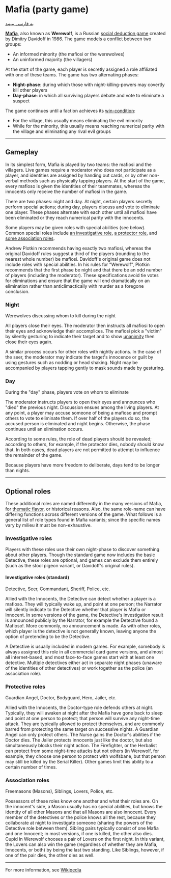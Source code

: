 # Mafia (party game)

[به فارسی ببینید](./mafia-fa.md)

**[Mafia](https://en.wikipedia.org/wiki/Mafia_(party_game))**, also known as **Werewolf**, is a Russian [social deduction game](https://en.wikipedia.org/wiki/Social_deduction_game) created by Dimitry Davidoff in 1986.
The game models a conflict between two groups:

* An informed minority (the mafiosi or the werewolves)
* An uninformed majority (the villagers)

At the start of the game, each player is secretly assigned a role affiliated with one of these teams.
The game has two alternating phases:

* **Night-phase**: during which those with night-killing-powers may covertly kill other players
* **Day-phase**: in which all surviving players debate and vote to eliminate a suspect

The game continues until a faction achieves its [win-condition](https://en.wikipedia.org/wiki/Win_condition):

* For the village, this usually means eliminating the evil minority
* While for the minority, this usually means reaching numerical parity with the village and eliminating any rival evil groups

---

## Gameplay

In its simplest form, Mafia is played by two teams: the mafiosi and the villagers. Live games require a moderator who does not participate as a player, and identities are assigned by handing out cards, or by other non-verbal methods such as physically tapping players. At the start of the game, every mafioso is given the identities of their teammates, whereas the innocents only receive the number of mafiosi in the game.

There are two phases: night and day. At night, certain players secretly perform special actions; during day, players discuss and vote to eliminate one player. These phases alternate with each other until all mafiosi have been eliminated or they reach numerical parity with the innocents.

Some players may be given roles with special abilities (see below). Common special roles include [an investigative role](#investigative-roles), [a protector role](#protective-roles), and [some association roles](#association-roles).

Andrew Plotkin recommends having exactly two mafiosi, whereas the original Davidoff rules suggest a third of the players (rounding to the nearest whole number) be mafiosi. Davidoff's original game does not include roles with special abilities. In his rules for "Werewolf", Plotkin recommends that the first phase be night and that there be an odd number of players (including the moderator). These specifications avoid tie votes for eliminations and ensure that the game will end dramatically on an elimination rather than anticlimactically with murder as a foregone conclusion.

### Night

Werewolves discussing whom to kill during the night

All players close their eyes. The moderator then instructs all mafiosi to open their eyes and acknowledge their accomplices. The mafiosi pick a "victim" by silently gesturing to indicate their target and to show [unanimity](https://en.wikipedia.org/wiki/Unanimity) then close their eyes again.

A similar process occurs for other roles with nightly actions. In the case of the seer, the moderator may indicate the target's innocence or guilt by using gestures such as nodding or head shaking. Night may be accompanied by players tapping gently to mask sounds made by gesturing.

### Day

During the "day" phase, players vote on whom to eliminate

The moderator instructs players to open their eyes and announces who "died" the previous night. Discussion ensues among the living players. At any point, a player may accuse someone of being a mafioso and prompt others to vote to eliminate them. If over half of the players do so, the accused person is eliminated and night begins. Otherwise, the phase continues until an elimination occurs.

According to some rules, the role of dead players should be revealed; according to others, for example, if the protector dies, nobody should know that. In both cases, dead players are not permitted to attempt to influence the remainder of the game.

Because players have more freedom to deliberate, days tend to be longer than nights.

---

## Optional roles

These additional roles are named differently in the many versions of Mafia, for [thematic flavor](https://en.wikipedia.org/wiki/Setting_(fiction)), or historical reasons. Also, the same role-name can have differing functions across different versions of the game. What follows is a general list of role types found in Mafia variants; since the specific names vary by milieu it must be non-exhaustive.

### Investigative roles

Players with these roles use their own night-phase to discover something about other players. Though the standard game now includes the basic Detective, these roles are optional, and games can exclude them entirely (such as the stool pigeon variant, or Davidoff's original rules).

#### Investigative roles (standard)

Detective, Seer, Commandant, Sheriff, Police, etc.

Allied with the Innocents, the Detective can detect whether a player is a mafioso. They will typically wake up, and point at one person; the Narrator will silently indicate to the Detective whether that player is Mafia or Innocent. In some versions of the game, the Detective's investigation result is announced publicly by the Narrator, for example the Detective found a Mafioso!. More commonly, no announcement is made. As with other roles, which player is the detective is not generally known, leaving anyone the option of pretending to be the Detective.

A Detective is usually included in modern games. For example, somebody is always assigned this role in all commercial card game versions, and almost all internet-based, and most face-to-face games start with at least one detective. Multiple detectives either act in separate night phases (unaware of the identities of other detectives) or work together as the police (an association role).

### Protective roles

Guardian Angel, Doctor, Bodyguard, Hero, Jailer, etc.

Allied with the Innocents, the Doctor-type role defends others at night. Typically, they will awaken at night after the Mafia have gone back to sleep and point at one person to protect; that person will survive any night-time attack. They are typically allowed to protect themselves, and are commonly barred from protecting the same target on successive nights. A Guardian Angel can only protect others. The Nurse gains the Doctor's abilities if the Doctor dies. The Jailer protects innocents just like the doctor, but also simultaneously blocks their night action. The Firefighter, or the Herbalist can protect from some night-time attacks but not others (in Werewolf, for example, they choose one person to protect with wolfsbane, but that person may still be killed by the Serial Killer). Other games limit this ability to a certain number of times.

### Association roles

Freemasons (Masons), Siblings, Lovers, Police, etc.

Possessors of these roles know one another and what their roles are. On the innocent's side, a Mason usually has no special abilities, but knows the identity of all other Masons and that all Masons are also innocent. Every member of the detectives or the police knows all the rest, because they collaborate at night to investigate someone (sharing the powers of the Detective role between them).
Sibling pairs typically consist of one Mafia and one Innocent; in most versions, if one is killed, the other also dies. Cupid in Werewolf chooses a pair of Lovers on the first night. In this variant, the Lovers can also win the game (regardless of whether they are Mafia, Innocents, or both) by being the last two standing. Like Siblings, however, if one of the pair dies, the other dies as well.

---

For more information, see [Wikipedia](https://en.wikipedia.org/wiki/Mafia_(party_game))
